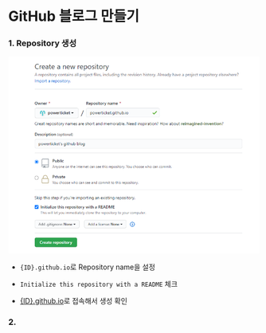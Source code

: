 # GitHub 블로그 만들기

### 1. Repository 생성

![image-20200721100349175](github_blog.assets/image-20200721100349175.png)

- `{ID}.github.io`로 Repository name을 설정

- `Initialize this repository with a README` 체크
- [{ID}.github.io](https://powerticket.github.io/)로 접속해서 생성 확인



### 2.

